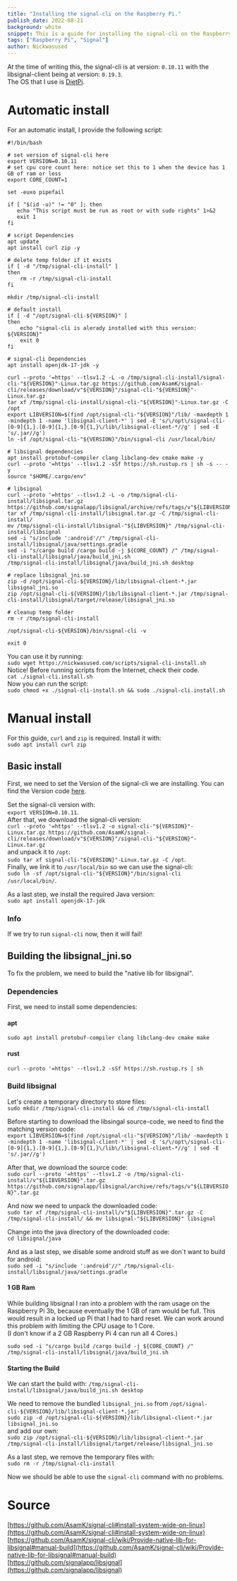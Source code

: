 ```yaml
---
title: "Installing the signal-cli on the Raspberry Pi."
publish_date: 2022-08-21
background: white
snippet: This is a guide for installing the signal-cli on the Raspberry Pi.
tags: ["Raspberry Pi", "Signal"]
author: Nickwasused
---
```


At the time of writing this, the signal-cli is at version: `0.10.11` with the libsignal-client being at version: `0.19.3`.  
The OS that I use is [DietPi](https://github.com/MichaIng/DietPi).

# Automatic install

For an automatic install, I provide the following script:  
```
#!/bin/bash

# set version of signal-cli here
export VERSION=0.10.11
# set cpu core count here: notice set this to 1 when the device has 1 GB of ram or less
export CORE_COUNT=1

set -euxo pipefail

if [ "$(id -u)" != "0" ]; then
   echo "This script must be run as root or with sudo rights" 1>&2
   exit 1
fi

# script Dependencies
apt update
apt install curl zip -y

# delete temp folder if it exists
if [ -d "/tmp/signal-cli-install" ]
then
    rm -r /tmp/signal-cli-install
fi

mkdir /tmp/signal-cli-install

# default install
if [ -d "/opt/signal-cli-${VERSION}" ]
then
    echo "signal-cli is alerady installed with this version: ${VERSION}"
    exit 0
fi

# signal-cli Dependencies
apt install openjdk-17-jdk -y

curl --proto '=https' --tlsv1.2 -L -o /tmp/signal-cli-install/signal-cli-"${VERSION}"-Linux.tar.gz https://github.com/AsamK/signal-cli/releases/download/v"${VERSION}"/signal-cli-"${VERSION}"-Linux.tar.gz
tar xf /tmp/signal-cli-install/signal-cli-"${VERSION}"-Linux.tar.gz -C /opt
export LIBVERSION=$(find /opt/signal-cli-"${VERSION}"/lib/ -maxdepth 1 -mindepth 1 -name 'libsignal-client-*' | sed -E 's/\/opt\/signal-cli-[0-9]{1,}.[0-9]{1,}.[0-9]{1,}\/lib\/libsignal-client-*//g' | sed -E 's/.jar//g')
ln -sf /opt/signal-cli-"${VERSION}"/bin/signal-cli /usr/local/bin/

# libsignal dependencies
apt install protobuf-compiler clang libclang-dev cmake make -y
curl --proto '=https' --tlsv1.2 -sSf https://sh.rustup.rs | sh -s -- -y
source "$HOME/.cargo/env"

# libsignal
curl --proto '=https' --tlsv1.2 -L -o /tmp/signal-cli-install/libsignal.tar.gz https://github.com/signalapp/libsignal/archive/refs/tags/v"${LIBVERSION}".tar.gz
tar xf /tmp/signal-cli-install/libsignal.tar.gz -C /tmp/signal-cli-install/
mv /tmp/signal-cli-install/libsignal-"${LIBVERSION}" /tmp/signal-cli-install/libsignal
sed -i "s/include ':android'//" /tmp/signal-cli-install/libsignal/java/settings.gradle
sed -i "s/cargo build /cargo build -j ${CORE_COUNT} /" /tmp/signal-cli-install/libsignal/java/build_jni.sh
/tmp/signal-cli-install/libsignal/java/build_jni.sh desktop

# replace libsignal_jni.so
zip -d /opt/signal-cli-${VERSION}/lib/libsignal-client-*.jar libsignal_jni.so
zip /opt/signal-cli-${VERSION}/lib/libsignal-client-*.jar /tmp/signal-cli-install/libsignal/target/release/libsignal_jni.so

# cleanup temp folder
rm -r /tmp/signal-cli-install

/opt/signal-cli-${VERSION}/bin/signal-cli -v

exit 0
```

You can use it by running:  
`sudo wget https://nickwasused.com/scripts/signal-cli-install.sh`  
Notice! Before running scripts from the Internet, check their code.  
`cat ./signal-cli.install.sh`  
Now you can run the script:  
`sudo chmod +x ./signal-cli-install.sh && sudo ./signal-cli.install.sh`  




# Manual install

For this guide, `curl` and `zip` is required. Install it with:  
`sudo apt install curl zip`

## Basic install
First, we need to set the Version of the signal-cli we are installing. You can find the Version code [here](https://github.com/AsamK/signal-cli/releases).  
 
Set the signal-cli version with:   
`export VERSION=0.10.11`.  
After that, we download the signal-cli version:  
`curl --proto '=https' --tlsv1.2 -o signal-cli-"${VERSION}"-Linux.tar.gz https://github.com/AsamK/signal-cli/releases/download/v"${VERSION}"/signal-cli-"${VERSION}"-Linux.tar.gz`  
and unpack it to `/opt`:  
`sudo tar xf signal-cli-"${VERSION}"-Linux.tar.gz -C /opt`.  
Finally, we link it to `/usr/local/bin` so we can use the signal-cli:  
`sudo ln -sf /opt/signal-cli-"${VERSION}"/bin/signal-cli /usr/local/bin/`.  

As a last step, we install the required Java version:  
`sudo apt install openjdk-17-jdk`

### Info

If we try to run `signal-cli` now, then it will fail!

## Building the libsignal_jni.so

To fix the problem, we need to build the "native lib for libsignal".

### Dependencies

First, we need to install some dependencies:  
  
#### apt
`sudo apt install protobuf-compiler clang libclang-dev cmake make`  
  
#### rust
`curl --proto '=https' --tlsv1.2 -sSf https://sh.rustup.rs | sh` 

### Build libsignal

Let's create a temporary directory to store files:  
`sudo mkdir /tmp/signal-cli-install && cd /tmp/signal-cli-install`

Before starting to download the libsingal source-code, we need to find the matching version code:   
`export LIBVERSION=$(find /opt/signal-cli-"${VERSION}"/lib/ -maxdepth 1 -mindepth 1 -name 'libsignal-client-*' | sed -E 's/\/opt\/signal-cli-[0-9]{1,}.[0-9]{1,}.[0-9]{1,}\/lib\/libsignal-client-*//g' | sed -E 's/.jar//g')`  

After that, we download the source code:  
`sudo curl --proto '=https' --tlsv1.2 -o /tmp/signal-cli-install/v"${LIBVERSION}".tar.gz https://github.com/signalapp/libsignal/archive/refs/tags/v"${LIBVERSION}".tar.gz`

And now we need to unpack the downloaded code:  
`sudo tar xf /tmp/signal-cli-install/v"${LIBVERSION}".tar.gz -C /tmp/signal-cli-install/ && mv libsignal-"${LIBVERSION}" libsignal`   

Change into the java directory of the downloaded code:  
`cd libsignal/java`  

And as a last step, we disable some android stuff as we don\`t want to build for android:  
`sudo sed -i "s/include ':android'//" /tmp/signal-cli-install/libsignal/java/settings.gradle`  

#### 1 GB Ram

While building libsignal I ran into a problem with the ram usage on the Raspberry Pi 3b, because eventually the 1 GB of ram would be full. This would result in a locked up Pi that I had to hard reset. We can work around this problem with limiting the CPU usage to 1 Core.  
(I don't know if a 2 GB Raspberry Pi 4 can run all 4 Cores.)

`sudo sed -i "s/cargo build /cargo build -j ${CORE_COUNT} /" /tmp/signal-cli-install/libsignal/java/build_jni.sh`

#### Starting the Build

We can start the build with: 
`/tmp/signal-cli-install/libsignal/java/build_jni.sh desktop`  

We need to remove the bundled `libsignal_jni.so` from `/opt/signal-cli-${VERSION}/lib/libsignal-client-*.jar`:  
`sudo zip -d /opt/signal-cli-${VERSION}/lib/libsignal-client-*.jar libsignal_jni.so`  
and add our own:  
`sudo zip /opt/signal-cli-${VERSION}/lib/libsignal-client-*.jar /tmp/signal-cli-install/libsignal/target/release/libsignal_jni.so`

As a last step, we remove the temporary files with:  
`sudo rm -r /tmp/signal-cli-install`

Now we should be able to use the `signal-cli` command with no problems.

# Source

[https://github.com/AsamK/signal-cli#install-system-wide-on-linux](https://github.com/AsamK/signal-cli#install-system-wide-on-linux)
[https://github.com/AsamK/signal-cli/wiki/Provide-native-lib-for-libsignal#manual-build](https://github.com/AsamK/signal-cli/wiki/Provide-native-lib-for-libsignal#manual-build)  
[https://github.com/signalapp/libsignal](https://github.com/signalapp/libsignal)